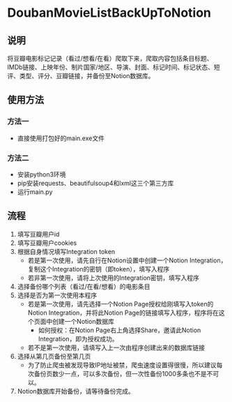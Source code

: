 # DoubanMovieListBackUpToNotion

## 说明
将豆瓣电影标记记录（看过/想看/在看）爬取下来，爬取内容包括条目标题、IMDb链接、上映年份、制片国家/地区、导演、封面、标记时间、标记状态、短评、类型、评分、豆瓣链接，并备份至Notion数据库。

## 使用方法
### 方法一
- 直接使用打包好的main.exe文件
### 方法二
- 安装python3环境
- pip安装requests、beautifulsoup4和lxml这三个第三方库
- 运行main.py

## 流程
1. 填写豆瓣用户id
2. 填写豆瓣用户cookies
3. 根据自身情况填写Integration token
    - 若是第一次使用，请先自行在Notion设置中创建一个Notion Integration，复制这个Integration的密钥（即token），填写入程序
    - 若非第一次使用，请将上次使用的Integration密钥，填写入程序
4. 选择备份哪个列表（看过/在看/想看）的电影条目
5. 选择是否为第一次使用本程序
    - 若是第一次使用，请先选择一个Notion Page授权给刚填写入token的Notion Integration，并将此Notion Page的链接填写入程序，程序将在这个页面中创建一个Notion数据库
        - 如何授权：在Notion Page右上角选择Share，邀请此Notion Integration，即为授权成功。
    - 若不是第一次使用，请填写入上一次由程序创建出来的数据库链接
6. 选择从第几页备份至第几页
    - 为了防止爬虫被发现导致IP地址被禁，爬虫速度设置得很慢，所以建议每次备份页数少一点，可以多次备份，但一次性备份1000多条也不是不可以。
7. Notion数据库开始备份，请等待备份完成。
